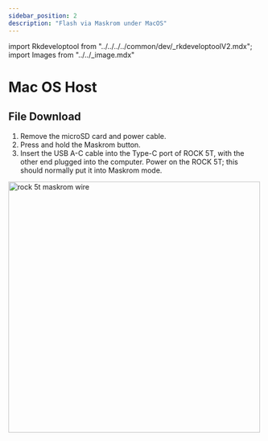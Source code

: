 ```yaml
---
sidebar_position: 2
description: "Flash via Maskrom under MacOS"
---
```


import Rkdeveloptool from "../../../../common/dev/\_rkdeveloptoolV2.mdx";
import Images from "../../\_image.mdx"

# Mac OS Host

## File Download

<Images loader={true} rock5t_system_img_61={true} spi_img={false} />

<Rkdeveloptool model="rock-5t" release_num="t1" desktop="kde" platform="linux" loader="rk3588_spl_loader_v1.08.111.bin">

<TabItem value="ROCK 5T">
        <ol>
            <li>Remove the microSD card and power cable.</li>
            <li>Press and hold the Maskrom button.</li>
            <li>Insert the USB A-C cable into the Type-C port of ROCK 5T, with the other end plugged into the computer. Power on the ROCK 5T; this should normally put it into Maskrom mode.</li>
        </ol>
        <img src="/img/rock5t/rock-5t-typec-maskrom.webp" alt="rock 5t maskrom wire" width="500" />
</TabItem>

</Rkdeveloptool>
